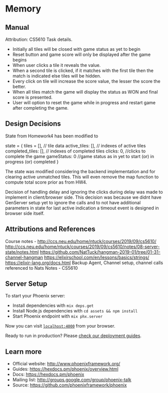 # Memory

## Manual
Attribution: CS5610 Task details.

  * Initially all tiles will be closed with game status as yet to begin
  * Reset button and game score will only be displayed after the game begins
  * When user clicks a tile it reveals the value.
  * When a second tile is clicked, if it matches with the first tile then the match is indicated else tiles will be hidden.
  * Every click on tile will increase the score value, the lesser the score the better.
  * When all tiles match the game will display the status as WON and final score is presented.
  * User will option to reset the game while in progress and restart game after completing the game.

## Design Decisions

State from Homework4 has been modified to 
 
 state = {
   tiles = [], // tile data
   active_tiles: [], // indexes of active tiles
   completed_tiles: [], // indexes of completed tiles
   clicks: 0, //clicks to complete the game
   gameStatus: 0 //game status as in yet to start (or) in progress (or) completed
 }
 
 The state was modified considering the backend implementation and for clearing active unmatched tiles.
 This will even remove the map function to compute total score prior as from HW4.

Decision of handling delay and ignoring the clicks during delay was made to implement in client/browser side.
This decision was because we didnt have GenServer setup yet to ignore the calls and to not have additional parameters
in state for last active indication a timeout event is designed in browser side itself.

## Attributions and References
    
Course notes - http://ccs.neu.edu/home/ntuck/courses/2019/09/cs5610/
http://ccs.neu.edu/home/ntuck/courses/2019/09/cs5610/notes/08-server-state/notes.html
https://github.com/NatTuck/hangman-2019-01/tree/01-31-channel-hangman
https://elixirschool.com/en/lessons/basics/strings/
https://elixir-lang.org/docs.html
Backup Agent, Channel setup, channel calls referenced to Nats Notes - CS5610

## Server Setup

To start your Phoenix server:

  * Install dependencies with `mix deps.get`
  * Install Node.js dependencies with `cd assets && npm install`
  * Start Phoenix endpoint with `mix phx.server`

Now you can visit [`localhost:4000`](http://localhost:4000) from your browser.

Ready to run in production? Please [check our deployment guides](https://hexdocs.pm/phoenix/deployment.html).

## Learn more

  * Official website: http://www.phoenixframework.org/
  * Guides: https://hexdocs.pm/phoenix/overview.html
  * Docs: https://hexdocs.pm/phoenix
  * Mailing list: http://groups.google.com/group/phoenix-talk
  * Source: https://github.com/phoenixframework/phoenix
